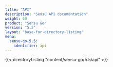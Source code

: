 ```yaml
---
title: "API"
description: "Sensu API documentation"
weight: 60
product: "Sensu Go"
version: "5.5"
layout: "base-for-directory-listing"
menu:
  sensu-go-5.5:
    identifier: api
---
```


{{< directoryListing "content/sensu-go/5.5/api" >}}
